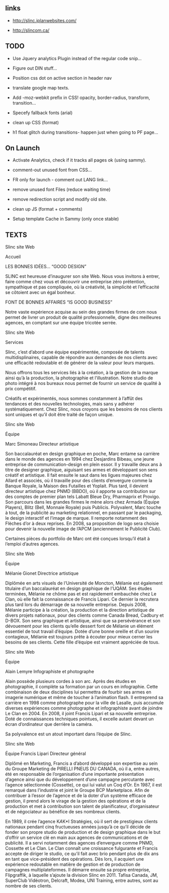 links
-----

- http://slinc.iplanwebsites.com/

- http://slincom.ca/


TODO
------


- Use Jquery analytics Plugin instead of the regular code snip...

- Figure out DIN stuff...

- Position css dot on active section in header nav

- translate google map texts.

- Add -moz-webkit prefix in CSS! opacity, border-radius, transform, transition...

- Specefy fallback fonts (arial)

- clean up CSS (format)

- h1 float glitch during transitions- happen just when going to PF page...




On Launch
------

- Activate Analytics, check if it tracks all pages ok (using sammy).
- comment-out unused font from CSS...
- FR only for launch - comment out LANG link...
- remove unused font Files (reduce waiting time)
- remove redirection script and modify old site.
- clean up JS (format + comments)

- Setup template Cache in Sammy (only once stable)



TEXTS
-----------





Slinc site Web

Accueil

LES BONNES IDÉES...
“GOOD DESIGN”

SLINC est heureuse d’inaugurer son site Web. Nous vous invitons à entrer, faire comme chez vous et découvrir une entreprise zéro prétention, sympathique et pas compliquée, où la créativité, la simplicité et l’efficacité se côtoient avec un égal bonheur.

FONT DE BONNES AFFAIRES
“IS GOOD BUSINESS”

Notre vaste expérience acquise au sein des grandes firmes de com nous permet de livrer un produit de qualité professionnelle, digne des meilleures agences, en comptant sur une équipe tricotée serrée.

Slinc site Web

Services

Slinc, c’est d’abord une équipe expérimentée, composée de talents multidisplinaires, capable de répondre aux demandes de nos clients avec une efficacité redoutable et de générer de la valeur pour leurs marques. 

Nous offrons tous les services liés à la création, à la gestion de la marque ainsi qu’à la production, la photographie et l’illustration. Notre studio de photo intégré à nos bureaux nous permet de fournir un service de qualité à prix compétitif.

Créatifs et expérimentés, nous sommes constamment à l’affût des tendances et des nouvelles technologies, mais sans y adhérer systématiquement. Chez Slinc, nous croyons que les besoins de nos clients sont uniques et qu’il doit être traité de façon unique.

Slinc site Web

Équipe

Marc Simoneau
Directeur artistique

Son baccalauréat en design graphique en poche, Marc entame sa carrière dans le monde des agences en 1994 chez Desjardins Bibeau, une jeune entreprise de communication-design en plein essor. Il y travaille deux ans à titre de designer graphique, aiguisant ses armes et développant son sens créatif et artistique. Il fait ensuite le saut dans les ligues majeures chez Allard et associés, où il travaille pour des clients d’envergure comme la Banque Royale, la Maison des Futailles et Yoplait. Plus tard, il devient directeur artistique chez PNMD (BBDO), où il apporte sa contribution sur des comptes de premier plan tels Labatt Bleue Dry, Pharmaprix et Provigo. Son parcours dans les grandes firmes le mène alors chez Armada (Équipe Players), Blitz (Bell, Monnaie Royale) puis Publicis. 
Polyvalent, Marc touche à tout, de la publicité au marketing relationnel, en passant par le packaging, le design interactif et l’image de marque. Il remporte notamment des Flèches d’or à deux reprises. En 2008, sa proposition de logo sera choisie pour devenir la nouvelle image de l’APCM (anciennement le Publicité Club).

Certaines pièces du portfolio de Marc ont été conçues lorsqu’il était à l’emploi d’autres agences.

Slinc site Web

Équipe 

Mélanie Gionet
Directrice artistique

Diplômée en arts visuels de l’Université de Moncton, Mélanie est également titulaire d’un baccalauréat en design graphique de l’UQÀM. Ses études terminées, Mélanie ne chôme pas et est rapidement embauchée chez Le Clan, où elle fait la connaissance de Francis Lipari. Ce dernier la recrutera plus tard lors du démarrage de sa nouvelle entreprise. Depuis 2008, Mélanie participe à la création, la production et la direction artistique de divers projets nationaux, pour des clients comme Canada Bread, Cadbury et D-BOX. Son sens graphique et artistique, ainsi que sa persévérance et son dévouement pour les clients qu’elle dessert font de Mélanie un élément essentiel de tout travail d’équipe. Dotée d’une bonne oreille et d’un sourire contagieux, Mélanie est toujours prête à écouter pour mieux cerner les besoins de ses clients. Cette fille d’équipe est vraiment appréciée de tous.

Slinc site Web

Équipe 

Alain Lemyre
Infographiste et photographe

Alain possède plusieurs cordes à son arc. Après des études en photographie, il complète sa formation par un cours en infographie. Cette combinaison de deux disciplines lui permettra de fourbir ses armes en imagerie numérique et même de toucher à l’animation flash. Il entreprend sa carrière en 1998 comme photographe pour la ville de Lasalle, puis accumule diverses expériences comme photographe et infographiste avant de joindre Le Clan en 2004. En 2008, il joint Francis Lipari et sa nouvelle entreprise. Doté de connaissances techniques pointues, il excelle autant devant un écran d’ordinateur que derrière la caméra. 

Sa polyvalence est un atout important dans l’équipe de Slinc.

Slinc site Web

Équipe 
Francis Lipari 
Directeur général

Diplômé en Marketing, Francis a d’abord développé son expertise au sein du Groupe Marketing de PIRELLI PNEUS DU CANADA, où il a, entre autres, été en responsable de l’organisation d’une importante présentation d’agence ainsi que du développement d’une campagne percutante avec l’agence sélectionnée (Cossette), ce qui lui valut un Coq d’Or.
En 1987, il est remarqué dans l’industrie et joint le Groupe BCP Marketplace. Afin de contribuer à l’essor de l’agence et de la doter d’un système efficace de gestion, il prend alors le virage de la gestion des opérations et de la production et met à contribution son talent de planificateur, d’organisateur et de négociateur au bénéfice de ses nombreux clients.

En 1989, il crée l’agence K*A*K*I Stratégies, où il sert de prestigieux clients nationaux pendant cinq fructueuses années jusqu’à ce qu’il décide de fonder son propre studio de production et de design graphique dans le but d’offrir un service clé en main aux agences de communications et de publicité. Il a servi notamment des agences d’envergure comme PNMD, Cossette et Le Clan. Le Clan connaît une croissance fulgurante et Francis accepte de diriger le studio, ce qu’il fait avec brio pendant plus de dix ans en tant que vice-président des opérations. Dès lors, il acquiert une expérience redoutable en matière de gestion et de production de campagnes multiplateformes. Il démarre ensuite sa propre entreprise, Flipgraffik, à laquelle s’ajoute la division Slinc en 2011. Tafisa Canada, JM, SuperClub Vidéotron, Delcraft, Modea, UNI Training, entre autres, sont au nombre de ses clients.






